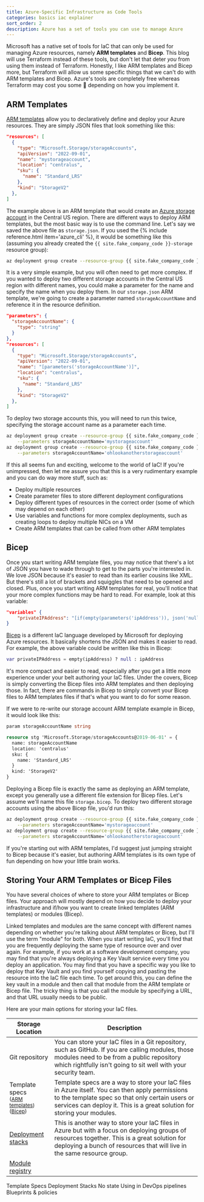 ```yaml
---
title: Azure-Specific Infrastructure as Code Tools
categories: basics iac explainer
sort_order: 2
description: Azure has a set of tools you can use to manage Azure
---
```

Microsoft has a native set of tools for IaC that can only be used for managing Azure resources, namely **ARM templates** and **Bicep**. This blog will use Terraform instead of these tools, but don't let that deter *you* from using them instead of Terraform.<!--more--> Honestly, I like ARM templates and Bicep more, but Terraform will allow us some specific things that we can't do with ARM templates and Bicep. Azure's tools are completely free whereas Terraform may cost you some :money_with_wings: depending on how you implement it.

## ARM Templates

[ARM templates](https://learn.microsoft.com/en-us/azure/azure-resource-manager/templates/overview) allow you to declaratively define and deploy your Azure resources. They are simply JSON files that look something like this:

``` json
"resources": [
  {
    "type": "Microsoft.Storage/storageAccounts",
    "apiVersion": "2022-09-01",
    "name": "mystorageaccount",
    "location": "centralus",
    "sku": {
      "name": "Standard_LRS"
    },
    "kind": "StorageV2"
  },
]
```

The example above is an ARM template that would create an [Azure storage account](https://learn.microsoft.com/en-us/azure/storage/common/storage-account-overview) in the Central US region. There are different ways to deploy ARM templates, but the most basic way is to use the command line. Let's say we saved the above file as `storage.json`. If you used the {% include reference.html item='azure_cli' %}, it would be something like this (assuming you already created the `{{ site.fake_company_code }}-storage` resource group):

``` bash
az deployment group create --resource-group {{ site.fake_company_code }}-storage --template-file storage.json
```

It is a very simple example, but you will often need to get more complex. If you wanted to deploy two different storage accounts in the Central US region with different names, you could make a parameter for the name and specify the name when you deploy them. In our `storage.json` ARM template, we're going to create a parameter named `storageAccountName` and reference it in the resource definition.

``` json
"parameters": {
  "storageAccountName": {
    "type": "string"
  }
},
"resources": [
  {
    "type": "Microsoft.Storage/storageAccounts",
    "apiVersion": "2022-09-01",
    "name": "[parameters('storageAccountName')]",
    "location": "centralus",
    "sku": {
      "name": "Standard_LRS"
    },
    "kind": "StorageV2"
  },
]
```

To deploy two storage accounts this, you will need to run this twice, specifying the storage account name as a parameter each time.

``` bash
az deployment group create --resource-group {{ site.fake_company_code }}-storage --template-file storage.json \
    --parameters storageAccountName='mystorageaccount'
az deployment group create --resource-group {{ site.fake_company_code }}-storage --template-file storage.json \
    --parameters storageAccountName='ohlookanotherstorageaccount'
```

If this all seems fun and exciting, welcome to the world of IaC! If you're unimpressed, then let me assure you that this is a very rudimentary example and you can do way more stuff, such as:

- Deploy multiple resources
- Create parameter files to store different deployment configurations
- Deploy different types of resources in the correct order (some of which may depend on each other)
- Use variables and functions for more complex deployments, such as creating loops to deploy multiple NICs on a VM
- Create ARM templates that can be called from other ARM templates

## Bicep

Once you start writing ARM template files, you may notice that there's a lot of JSON you have to wade through to get to the parts you're interested in. We love JSON because it's easier to read than its earlier cousins like XML. But there's still a lot of brackets and squiggles that need to be opened and closed. Plus, once you start writing ARM templates for real, you'll notice that your more complex functions may be hard to read. For example, look at this variable:

``` json
"variables" {
    "privateIPAddress": "[if(empty(parameters('ipAddress')), json('null'), parameters('ipAddress'))]"
}
```

[Bicep](https://learn.microsoft.com/en-us/azure/azure-resource-manager/bicep/overview?tabs=bicep) is a different IaC language developed by Microsoft for deploying Azure resources. It basically shortens the JSON and makes it easier to read. For example, the above variable could be written like this in Bicep:

``` terraform
var privateIPAddress = empty(ipAddress) ? null : ipAddress
```

It's more compact and easier to read, especially after you get a little more experience under your belt authoring your IaC files. Under the covers, Bicep is simply converting the Bicep files into ARM templates and then deploying those. In fact, there are commands in Bicep to simply convert your Bicep files to ARM templates files if that's what you want to do for some reason.

If we were to re-write our storage account ARM template example in Bicep, it would look like this:

``` terraform
param storageAccountName string

resource stg 'Microsoft.Storage/storageAccounts@2019-06-01' = {
  name: storageAccountName
  location: 'centralus'
  sku: {
    name: 'Standard_LRS'
  }
  kind: 'StorageV2'
}
```

Deploying a Bicep file is exactly the same as deploying an ARM template, except you generally use a different file extension for Bicep files. Let's assume we'll name this file `storage.bicep`. To deploy two different storage accounts using the above Bicep file, you'd run this:

``` bash
az deployment group create --resource-group {{ site.fake_company_code }}-storage --template-file storage.bicep \
    --parameters storageAccountName='mystorageaccount'
az deployment group create --resource-group {{ site.fake_company_code }}-storage --template-file storage.bicep \
    --parameters storageAccountName='ohlookanotherstorageaccount'
```

If you're starting out with ARM templates, I'd suggest just jumping straight to Bicep because it's easier, but authoring ARM templates is its own type of fun depending on how your little brain works.

## Storing Your ARM Templates or Bicep Files

You have several choices of where to store your ARM templates or Bicep files. Your approach will mostly depend on how you decide to deploy your infrastructure and if/how you want to create linked templates (ARM templates) or modules (Bicep).

Linked templates and modules are the same concept with different names depending on whether you're talking about ARM templates or Bicep, but I'll use the term "module" for both. When you start writing IaC, you'll find that you are frequently deploying the same type of resource over and over again. For example, if you work at a software development company, you may find that you're always deploying a Key Vault service every time you deploy an application. You may find that you have a specific way you like to deploy that Key Vault and you find yourself copying and pasting the resource into the IaC file each time. To get around this, you can define the key vault in a module and then call that module from the ARM template or Bicep file. The tricky thing is that you call the module by specifying a URL, and that URL usually needs to be public.

Here are your main options for storing your IaC files.

|Storage Location|Description|
|----------------|-----------|
|Git repository|You can store your IaC files in a Git repository, such as GitHub. If you are calling modules, those modules need to be from a public repository which rightfully isn't going to sit well with your security team.|
|Template specs<br /><small>([ARM templates](https://learn.microsoft.com/en-us/azure/azure-resource-manager/templates/template-specs?tabs=azure-powershell)) ([Bicep](https://learn.microsoft.com/en-us/azure/azure-resource-manager/bicep/template-specs?tabs=azure-powershell))</small>|Template specs are a way to store your IaC files in Azure itself. You can then apply permissions to the template spec so that only certain users or services can deploy it. This is a great solution for storing your modules.|
|[Deployment stacks](https://learn.microsoft.com/en-us/azure/azure-resource-manager/bicep/deployment-stacks?tabs=azure-powershell)|This is another way to store your IaC files in Azure but with a focus on deploying groups of resources together. This is a great solution for deploying a bunch of resources that will live in the same resource group.|
|[Module registry](https://learn.microsoft.com/en-us/azure/azure-resource-manager/bicep/private-module-registry?tabs=azure-powershell)||


Template Specs
Deployment Stacks
No state
Using in DevOps pipelines
Blueprints & policies